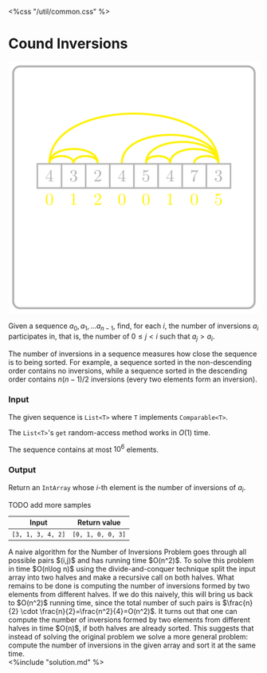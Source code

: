 <%css "/util/common.css" %>

# Cound Inversions

<div class="logo">
    <img src="../../images/inversions_logo.png">
</div>

Given a sequence $a_0, a_1, \dotsc a_{n - 1}$, 
find, for each $i$, the number of inversions $a_i$
participates in, that is, the number of $0 \le j < i$
such that $a_j > a_i$.

The number of inversions in a sequence measures how close the 
sequence is to being sorted. For example, a sequence sorted in 
the non-descending order contains no inversions, while a 
sequence sorted in the descending order contains $n(n-1)/2$ inversions 
(every two elements form an inversion).

### Input

The given sequence is `List<T>` where `T` implements `Comparable<T>`.

The `List<T>`'s `get` random-access method works in $O(1)$ time.

The sequence contains at most $10^6$ elements.

### Output

Return an `IntArray` whose $i$-th element is the number of inversions of $a_i$.

<div class="samples">

TODO add more samples

| Input             | Return value      |
|-------------------|-------------------|
| `[3, 1, 3, 4, 2]` | `[0, 1, 0, 0, 3]` |

</div>

<div class="hint">
A naive algorithm for the Number of Inversions Problem 
goes through all possible pairs $(i,j)$ and has running time $O(n^2)$. 
To solve this problem in time $O(n\log n)$ using the divide-and-conquer technique split the input array
into two halves and make a recursive call on both halves. What remains to be done is computing the 
number of inversions formed by two elements from different halves. If we do this naively, 
this will bring us back to $O(n^2)$ running time, since the total number of such pairs is $\frac{n}{2} \cdot \frac{n}{2}=\frac{n^2}{4}=O(n^2)$. It turns out that one can compute the number of inversions formed by two elements from different halves in time $O(n)$, if both halves are already sorted. This suggests that instead of solving the original problem we solve a more general problem: compute the number of inversions in the given array and sort it at the same time.
</div>

<div class="hint">
<%include "solution.md" %>
</div>
